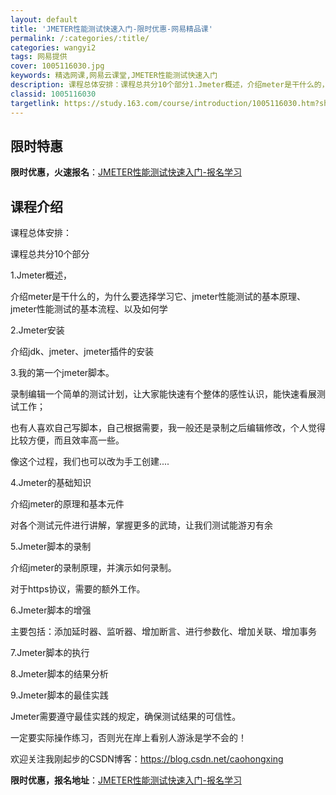 ```yaml
---
layout: default
title: 'JMETER性能测试快速入门-限时优惠-网易精品课'
permalink: /:categories/:title/
categories: wangyi2
tags: 网易提供
cover: 1005116030.jpg
keywords: 精选网课,网易云课堂,JMETER性能测试快速入门
description: 课程总体安排：课程总共分10个部分1.Jmeter概述，介绍meter是干什么的，为什么要选择学习它、jmeter性能测
classid: 1005116030
targetlink: https://study.163.com/course/introduction/1005116030.htm?share=1&shareId=1025206652&utm_campaign=share&utm_medium=iphoneShare&utm_source=&utm_u=1025206652
---
```


## 限时特惠

**限时优惠，火速报名**：[JMETER性能测试快速入门-报名学习](https://study.163.com/course/introduction/1005116030.htm?share=1&shareId=1025206652&utm_campaign=share&utm_medium=iphoneShare&utm_source=&utm_u=1025206652)

## 课程介绍

课程总体安排：

课程总共分10个部分

1.Jmeter概述，

介绍meter是干什么的，为什么要选择学习它、jmeter性能测试的基本原理、jmeter性能测试的基本流程、以及如何学

2.Jmeter安装

  介绍jdk、jmeter、jmeter插件的安装

3.我的第一个jmeter脚本。

录制编辑一个简单的测试计划，让大家能快速有个整体的感性认识，能快速看展测试工作；

  也有人喜欢自己写脚本，自己根据需要，我一般还是录制之后编辑修改，个人觉得比较方便，而且效率高一些。

像这个过程，我们也可以改为手工创建....

4.Jmeter的基础知识 

介绍jmeter的原理和基本元件

对各个测试元件进行讲解，掌握更多的武琦，让我们测试能游刃有余

5.Jmeter脚本的录制

 介绍jmeter的录制原理，并演示如何录制。

 对于https协议，需要的额外工作。

6.Jmeter脚本的增强

主要包括：添加延时器、监听器、增加断言、进行参数化、增加关联、增加事务

7.Jmeter脚本的执行

8.Jmeter脚本的结果分析

9.Jmeter脚本的最佳实践

Jmeter需要遵守最佳实践的规定，确保测试结果的可信性。



一定要实际操作练习，否则光在岸上看别人游泳是学不会的！



欢迎关注我刚起步的CSDN博客：https://blog.csdn.net/caohongxing

**限时优惠，报名地址**：[JMETER性能测试快速入门-报名学习](https://study.163.com/course/introduction/1005116030.htm?share=1&shareId=1025206652&utm_campaign=share&utm_medium=iphoneShare&utm_source=&utm_u=1025206652)

